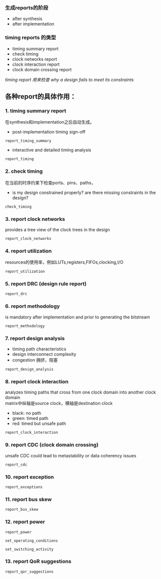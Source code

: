 ### 生成reports的阶段
- after synthesis
- after implementation

### timing reports 的类型
- timing summary report
- check timing
- clock networks report
- clock interaction report
- clock domain crossing report

*timing report 用来检查 why a design fails to meet its constraints*

## 各种report的具体作用：
### 1. timing summary report
在synthesis和implementation之后自动生成。<br>
- post-implementation timing sign-off
```
report_timing_summary
```
- interactive and detailed timing analysis
```
report_timing
```
### 2. check timing
在当前的时序约束下检查ports、pins、paths，
- is my design constrained properly? are there missing constraints in the design?
```
check_timing
```
### 3. report clock networks
provides a tree view of the clock trees in the design
```
report_clock_networks
```
### 4. report utilization
resources的使用率，例如LUTs,registers,FIFOs,clocking,I/O
```
report_utilization
```
### 5. report DRC (design rule report)
```
report_drc
```
### 6. report methodology
is mandatory after implementation and prior to generating the bitstream
```
report_methodology
```
### 7. report design analysis
- timing path characteristics
- design interconnect complexity
- congestion 拥挤，阻塞
```
report_design_analysis
```
### 8. report clock interaction
analyzes timing paths that cross from one clock domain into another clock domain<br>
matrix中纵轴是source clock，横轴是destination clock
- black: no path
- green: timed path
- red: timed but unsafe path
```
report_clock_interaction
```
### 9. report CDC (clock domain crossing)
unsafe CDC could lead to metastability or data coherency issues
```
report_cdc
```
### 10. report exception
```
report_exceptions
```
### 11. report bus skew
```
report_bus_skew
```
### 12. report power
```
report_power

set_operating_conditions

set_switching_activity
```
### 13. report QoR suggestions
```
report_qor_suggestions
```


